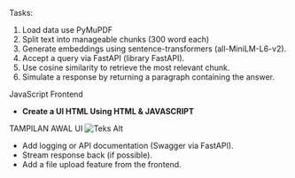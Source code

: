 Tasks:

1. Load data use PyMuPDF
2. Split text into manageable chunks (300 word each)
3. Generate embeddings using sentence-transformers (all-MiniLM-L6-v2).
4. Accept a query via FastAPI (library FastAPI).
5. Use cosine similarity to retrieve the most relevant chunk.
6. Simulate a response by returning a paragraph containing the answer.

JavaScript Frontend 
* <b> Create a UI HTML Using HTML & JAVASCRIPT </b>

TAMPILAN AWAL UI
![Teks Alt](https://drive.google.com/uc?export=view&id=1XXjKJ7-0L7vdCWo1zflIXPB9zcVPAfHn)
  
* Add logging or API documentation (Swagger via FastAPI).
* Stream response back (if possible).
* Add a file upload feature from the frontend. 
